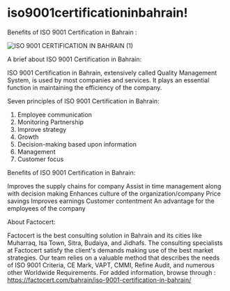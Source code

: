 # iso9001certificationinbahrain!

Benefits of ISO 9001 Certification in Bahrain :

![ISO 9001 CERTIFICATION IN BAHRAIN (1)](https://user-images.githubusercontent.com/89084770/133433548-f3076782-9aa8-4835-8b07-74e68011562f.png)


A brief about ISO 9001 Certification in Bahrain:

ISO 9001 Certification in Bahrain, extensively called Quality Management System, is used by most companies and services. It plays an essential function in maintaining the efficiency of the company.

Seven principles of ISO 9001 Certification in Bahrain:

1. Employee communication
2. Monitoring Partnership
3. Improve strategy
4. Growth
5. Decision-making based upon information
6. Management
7. Customer focus

Benefits of ISO 9001 Certification in Bahrain:

Improves the supply chains for company
Assist in time management along with decision making
Enhances culture of the organization/company
Price  savings
Improves earnings
Customer contentment
An advantage for the employees of the company

About Factocert:

Factocert is the best consulting solution in Bahrain and its cities like Muharraq, Isa Town, Sitra, Budaiya, and Jidhafs. The consulting specialists at Factocert satisfy the client's demands making use of the best market strategies. Our team relies on a valuable method that describes the needs of ISO 9001 Criteria, CE Mark, VAPT, CMMI, Refine Audit, and numerous other Worldwide Requirements. For added information, browse through : <a href="url"> https://factocert.com/bahrain/iso-9001-certification-in-bahrain/</a>
